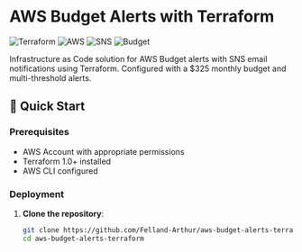 # AWS Budget Alerts with Terraform

![Terraform](https://img.shields.io/badge/Terraform-AWS-brightgreen?logo=terraform)
![AWS](https://img.shields.io/badge/AWS-Budgets-orange?logo=amazonaws)
![SNS](https://img.shields.io/badge/Notifications-SNS-yellow)
![Budget](https://img.shields.io/badge/Budget-$325/month-blue)

Infrastructure as Code solution for AWS Budget alerts with SNS email notifications using Terraform. Configured with a $325 monthly budget and multi-threshold alerts.

## 🚀 Quick Start

### Prerequisites

- AWS Account with appropriate permissions
- Terraform 1.0+ installed
- AWS CLI configured

### Deployment

1. **Clone the repository**:
   ```bash
   git clone https://github.com/Felland-Arthur/aws-budget-alerts-terraform.git
   cd aws-budget-alerts-terraform